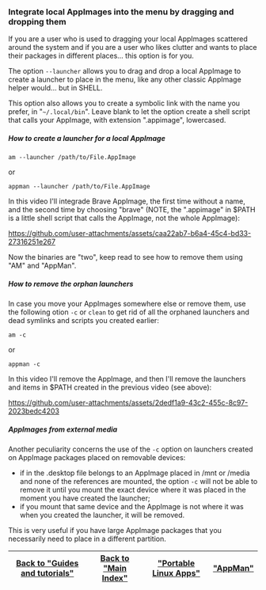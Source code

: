 ### Integrate local AppImages into the menu by dragging and dropping them
If you are a user who is used to dragging your local AppImages scattered around the system and if you are a user who likes clutter and wants to place their packages in different places... this option is for you.

The option `--launcher` allows you to drag and drop a local AppImage to create a launcher to place in the menu, like any other classic AppImage helper would... but in SHELL.

This option also allows you to create a symbolic link with the name you prefer, in "`~/.local/bin`". Leave blank to let the option create a shell script that calls your AppImage, with extension ".appimage", lowercased.

##### How to create a launcher for a local AppImage
```
am --launcher /path/to/File.AppImage
```
or
```
appman --launcher /path/to/File.AppImage
```
In this video I'll integrade Brave AppImage, the first time without a name, and the second time by choosing "brave" (NOTE, the ".appimage" in $PATH is a little shell script that calls the AppImage, not the whole AppImage):

https://github.com/user-attachments/assets/caa22ab7-b6a4-45c4-bd33-27316251e267

Now the binaries are "two", keep read to see how to remove them using "AM" and "AppMan".

##### How to remove the orphan launchers
In case you move your AppImages somewhere else or remove them, use the following otion `-c` or `clean` to get rid of all the orphaned launchers and dead symlinks and scripts you created earlier:
```
am -c
```
or
```
appman -c
```
In this video I'll remove the AppImage, and then I'll remove the launchers and items in $PATH created in the previous video (see above):

https://github.com/user-attachments/assets/2dedf1a9-43c2-455c-8c97-2023bedc4203

##### AppImages from external media
Another peculiarity concerns the use of the `-c` option on launchers created on AppImage packages placed on removable devices:
- if in the .desktop file belongs to an AppImage placed in /mnt or /media and none of the references are mounted, the option `-c` will not be able to remove it until you mount the exact device where it was placed in the moment you have created the launcher;
- if you mount that same device and the AppImage is not where it was when you created the launcher, it will be removed.

This is very useful if you have large AppImage packages that you necessarily need to place in a different partition.

| [Back to "Guides and tutorials"](../../README.md#guides-and-tutorials) | [Back to "Main Index"](../../README.md#main-index) | ["Portable Linux Apps"](https://portable-linux-apps.github.io/) | [ "AppMan" ](https://github.com/ivan-hc/AppMan) |
| - | - | - | - |